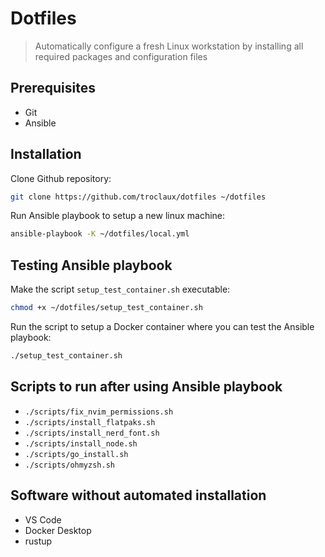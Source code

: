 
# Dotfiles

> Automatically configure a fresh Linux workstation by installing all required packages and configuration files

## Prerequisites

- Git
- Ansible

## Installation

Clone Github repository:

```bash
git clone https://github.com/troclaux/dotfiles ~/dotfiles
```

Run Ansible playbook to setup a new linux machine:

```bash
ansible-playbook -K ~/dotfiles/local.yml
```

## Testing Ansible playbook

Make the script `setup_test_container.sh` executable:

```bash
chmod +x ~/dotfiles/setup_test_container.sh
```

Run the script to setup a Docker container where you can test the Ansible playbook:

```bash
./setup_test_container.sh
```

## Scripts to run after using Ansible playbook

- `./scripts/fix_nvim_permissions.sh`
- `./scripts/install_flatpaks.sh`
- `./scripts/install_nerd_font.sh`
- `./scripts/install_node.sh`
- `./scripts/go_install.sh`
- `./scripts/ohmyzsh.sh`

## Software without automated installation

- VS Code
- Docker Desktop
- rustup
